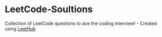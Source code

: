 # LeetCode-Soultions
Collection of LeetCode questions to ace the coding interview! - Created using [LeetHub](https://github.com/QasimWani/LeetHub)
